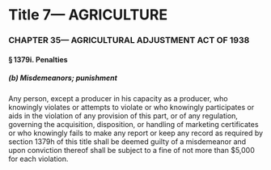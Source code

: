 
# Title 7— AGRICULTURE
### CHAPTER 35— AGRICULTURAL ADJUSTMENT ACT OF 1938
#### § 1379i. Penalties
##### (b) Misdemeanors; punishment

Any person, except a producer in his capacity as a producer, who knowingly violates or attempts to violate or who knowingly participates or aids in the violation of any provision of this part, or of any regulation, governing the acquisition, disposition, or handling of marketing certificates or who knowingly fails to make any report or keep any record as required by section 1379h of this title shall be deemed guilty of a misdemeanor and upon conviction thereof shall be subject to a fine of not more than $5,000 for each violation.
